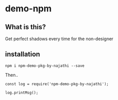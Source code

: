 # demo-npm 

## What is this?

Get perfect shadows every time for the non-designer

## installation

`npm i npm-demo-pkg-by-najathi --save`

Then..

```
const log = require('npm-demo-pkg-by-najathi');

log.printMsg();
```
